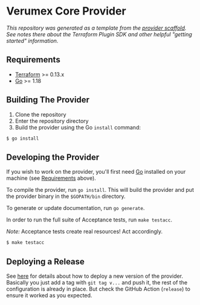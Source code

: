 # Verumex Core Provider

_This repository was generated as a template from the
[provider scaffold](https://github.com/hashicorp/terraform-provider-scaffolding).
See notes there about the Terraform Plugin SDK and other helpful "getting
started" information._

## Requirements

-	[Terraform](https://www.terraform.io/downloads.html) >= 0.13.x
-	[Go](https://golang.org/doc/install) >= 1.18

## Building The Provider

1. Clone the repository
1. Enter the repository directory
1. Build the provider using the Go `install` command: 

```sh
$ go install
```

## Developing the Provider

If you wish to work on the provider, you'll first need [Go](http://www.golang.org) installed on your machine (see [Requirements](#requirements) above).

To compile the provider, run `go install`. This will build the provider and put the provider binary in the `$GOPATH/bin` directory.

To generate or update documentation, run `go generate`.

In order to run the full suite of Acceptance tests, run `make testacc`.

*Note:* Acceptance tests create real resources! Act accordingly.

```sh
$ make testacc
```

## Deploying a Release

See [here](https://developer.hashicorp.com/terraform/tutorials/providers/provider-release-publish#create-a-provider-release)
for details about how to deploy a new version of the provider. Basically
you just add a tag with `git tag v...` and push it, the rest of the
configuration is already in place. But check the GitHub Action (`release`)
to ensure it worked as you expected.
